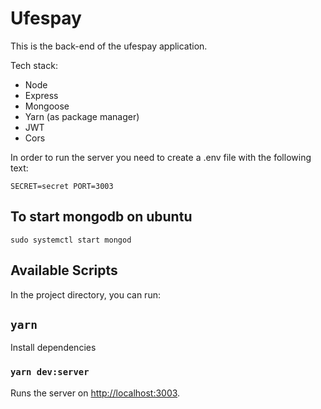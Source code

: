 # Ufespay

This is the back-end of the ufespay application.

Tech stack:

- Node
- Express
- Mongoose
- Yarn (as package manager)
- JWT
- Cors

In order to run the server you need to create a .env file with the following text:

`
SECRET=secret
PORT=3003
`

## To start mongodb on ubuntu

`sudo systemctl start mongod`

## Available Scripts

In the project directory, you can run:

## `yarn`

Install dependencies

### `yarn dev:server`

Runs the server on [http://localhost:3003](http://localhost:3003).
